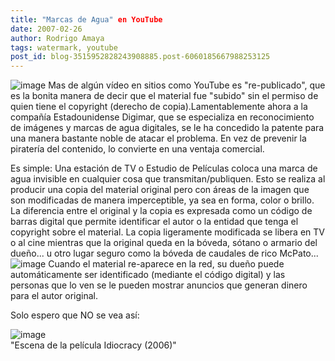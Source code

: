 ```yaml
---
title: "Marcas de Agua" en YouTube
date: 2007-02-26
author: Rodrigo Amaya
tags: watermark, youtube
post_id: blog-3515952828243908885.post-6060185667988253125
---
```


![image](https://www.youtube.com/img/pic_youtubelogo_123x63.gif)    Mas de algún vídeo en sitios como YouTube es "re-publicado", que es la bonita
manera de decir que el material fue "subido" sin el permiso de quien tiene el copyright (derecho de copia).Lamentablemente ahora a la compañía Estadounidense Digimar, que se especializa en reconocimiento de imágenes y marcas de agua digitales, se le ha concedido la patente para una manera bastante noble de atacar el problema. En vez de prevenir la piratería del contenido, lo convierte en una ventaja comercial.

Es simple: Una estación de TV o Estudio de Películas coloca una marca de agua invisible en cualquier cosa que transmitan/publiquen. Esto se realiza al producir una copia del material original pero con áreas de la imagen que son modificadas de manera imperceptible, ya sea en forma, color o brillo. La diferencia entre el original y la copia es expresada como un código de barras digital que permite identificar el autor o la entidad que tenga el copyright sobre el material. La copia ligeramente modificada se libera en TV o al cine mientras que la original queda en la bóveda, sótano o armario del dueño... u otro lugar seguro como la bóveda de caudales de rico McPato...
![image](https://bp1.blogger.com/_ayvorITawE4/ReM2UOa0W_I/AAAAAAAAAJw/j6ao0S9tzfA/s400/dtv1-01.jpg)    Cuando el material
re-aparece en la red, su dueño puede automáticamente ser identificado (mediante el código digital) y las personas que lo ven se le pueden mostrar anuncios que generan dinero para el autor original.

Solo espero que NO se vea así:

![image](https://bp1.blogger.com/_ayvorITawE4/ReM3nOa0XAI/AAAAAAAAAJ8/9Jsr-qhNJNg/s400/idiocracy-tv2.jpg)    
"Escena de la película
Idiocracy (2006)"